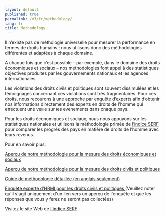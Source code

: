 ```yaml
---
layout: default
published: true
permalink: /v3/fr/methodology/
lang: fr
title: Methodology
---
```


Il n’existe pas de méthologie universelle pour mesurer la performance en termes de droits humains ; nous utilisons donc des méthodologies différentes et adaptées à chaque domaine.

A chaque fois que c’est possible – par exemple, dans le domaine des droits économiques et sociaux – nos méthodologies font appel à des statistiques objectives produites par les gouvernements nationaux et les agences internationales.

Les violations des droits civils et politiques sont souvent dissimulées et les témoignages concernant ces violations sont très fragmentaires. Pour ces droits, nous recourons à une approche par enquête d’experts afin d’obtenir nos informations directement des experts en droits de l’homme qui effectuent une veille sur les événements dans chaque pays.

Pour les droits économiques et sociaux, nous nous appuyons sur les statistiques nationales et utilisons la méthodologie primée de [l’indice SERF](https://serfindex.uconn.edu/) pour comparer les progrès des pays en matière de droits de l’homme avec leurs revenus.

Pour en savoir plus:

[Aperçu de notre méthodologie pour la mesure des droits économiques et sociaux](https://humanrightsmeasurement.org/fr/methodologie/mesurer-les-droits-economiques-et-sociaux/)

[Aperçu de notre méthodologie pour la mesure des droits civils et politiques](https://humanrightsmeasurement.org/fr/methodologie/mesurer-les-droits-civiques-et-politiques/)

[Guide de méthodologie détaillée (en anglais seulement)](https://humanrightsmeasurement.org/methodology-handbook/)

[Enquête experte d’HRMI pour les droits civils et politiques ](https://ugeorgia.qualtrics.com/jfe/preview/SV_d71YagJrGqcMq4R?Q_CHL=preview) (Veuillez noter qu'il s'agit uniquement d'un lien vers un aperçu de l'enquête et que les réponses que vous y ferez ne seront pas collectées)

Visitez le site Web de [l'indice SERF](https://serfindex.uconn.edu/)
